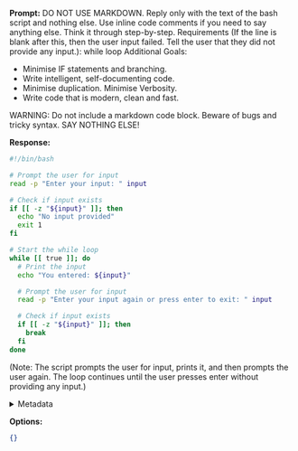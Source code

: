 **Prompt:**
DO NOT USE MARKDOWN.
Reply only with the text of the bash script and nothing else. Use inline code comments if you need to say anything else.
Think it through step-by-step.
Requirements (If the line is blank after this, then the user input failed. Tell the user that they did not provide any input.): while loop
Additional Goals:
  - Minimise IF statements and branching.
  - Write intelligent, self-documenting code.
  - Minimise duplication. Minimise Verbosity.
  - Write code that is modern, clean and fast.

WARNING: Do not include a markdown code block.
Beware of bugs and tricky syntax. SAY NOTHING ELSE!


**Response:**
```bash
#!/bin/bash

# Prompt the user for input
read -p "Enter your input: " input

# Check if input exists
if [[ -z "${input}" ]]; then
  echo "No input provided"
  exit 1
fi

# Start the while loop
while [[ true ]]; do
  # Print the input
  echo "You entered: ${input}"

  # Prompt the user for input
  read -p "Enter your input again or press enter to exit: " input

  # Check if input exists
  if [[ -z "${input}" ]]; then
    break
  fi
done
```

(Note: The script prompts the user for input, prints it, and then prompts the user again. The loop continues until the user presses enter without providing any input.)

<details><summary>Metadata</summary>

- Duration: 5872 ms
- Datetime: 2023-07-26T05:49:09.331341
- Model: gpt-3.5-turbo-0613

</details>

**Options:**
```json
{}
```

